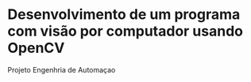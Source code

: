 # Desenvolvimento de um programa com visão por computador usando OpenCV
 Projeto Engenhria de Automaçao
